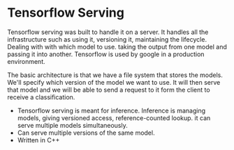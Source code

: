 # Tensorflow Serving

Tensorflow serving was built to handle it on a server. It handles all the infrastructure such as using it, versioning it, maintaining the lifecycle. Dealing with with which model to use. taking the output from one model and passing it into another. Tensorflow is used by google in a production environment.

The basic architecture is that we have a file system that stores the models. We'll specify which version of the model we want to use. It will then serve that model and we will be able to send a request to it form the client to receive a classification.
- Tensorflow serving is meant for inference. Inference is managing models, giving versioned access, reference-counted lookup.
it can serve multiple models simultaneously.
- Can serve multiple versions of the same model.
- Written in C++
